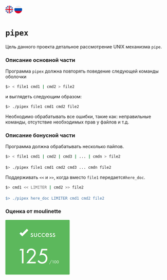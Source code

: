 [![eng](img/eng.png)](README.md) ![ru](img/ru.png)
# `pipex`

Цель данного проекта детальное рассмотрение UNIX механизма `pipe`.

### Описание основной части
Программа `pipex` должна повторять поведение следующей команды оболочки
```bash
$> < file1 cmd1 | cmd2 > file2
```
и выглядеть следующим образом:
```bash
$> ./pipex file1 cmd1 cmd2 file2
```
Необходимо обрабатывать все ошибки, такие как: неправильные команды, отсутствие необходимых прав у файлов и т.д.
### Описание бонусной части
Программа должна обрабатывать несколько пайпов.
```bash
$> < file1 cmd1 | cmd2 | cmd3 | ... | cmdn > file2

$> ./pipex file1 cmd1 cmd2 cmd3 ... cmdn file2
```
Поддерживать `<<` и `>>`, когда вместо `file1` передается`here_doc`.
```bash
$> cmd1 << LIMITER | cmd2 >> file2

$> ./pipex here_doc LIMITER cmd1 cmd2 file2
```

### Оценка от moulinette

![125/100](img/125.png)
